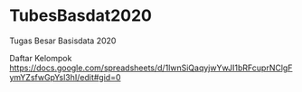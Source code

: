 # TubesBasdat2020
Tugas Besar Basisdata 2020

Daftar Kelompok
https://docs.google.com/spreadsheets/d/1lwnSiQaqyjwYwJI1bRFcuprNClgFymYZsfwGpYsl3hI/edit#gid=0
